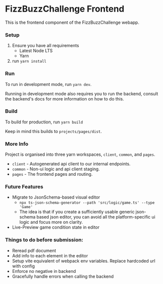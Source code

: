 # FizzBuzzChallenge Frontend

This is the frontend component of the FizzBuzzChallenge webapp.

### Setup
1. Ensure you have all requirements
   - Latest Node LTS
   - Yarn
2. run `yarn install`

### Run
To run in development mode, run `yarn dev`.

Running in development mode also requires you to run the backend, consult the backend's docs for more information on how
to do this.

### Build
To build for production, run `yarn build`

Keep in mind this builds to `projects/pages/dist`.

### More Info

Project is organised into three yarn workspaces, `client`, `common`, and `pages`.

- `client` - Autogenerated api client to our internal endpoints.
- `common` - Non-ui logic and api client staging.
- `pages` - The frontend pages and routing.

### Future Features

- Migrate to JsonSchema-based visual editor
  - `npx ts-json-schema-generator --path 'src/logic/game.ts' --type 'Game'`
  - The idea is that if you create a sufficiently usable generic json-schema based json editor, you can avoid
    all the platform-specific ui logic and focus more on clarity.
- Live-Preview game condition state in editor

### Things to do before submission:
- Reread pdf document
- Add info to each element in the editor
- Setup vite equivalent of webpack env variables. Replace hardcoded url with config
- Enforce no negative in backend
- Gracefully handle errors when calling the backend